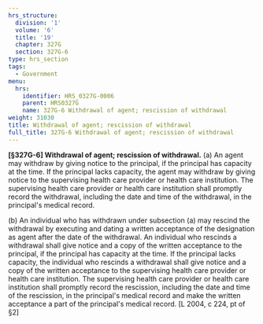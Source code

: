 ```yaml
---
hrs_structure:
  division: '1'
  volume: '6'
  title: '19'
  chapter: 327G
  section: 327G-6
type: hrs_section
tags:
  - Government
menu:
  hrs:
    identifier: HRS_0327G-0006
    parent: HRS0327G
    name: 327G-6 Withdrawal of agent; rescission of withdrawal
weight: 31030
title: Withdrawal of agent; rescission of withdrawal
full_title: 327G-6 Withdrawal of agent; rescission of withdrawal
---
```

**[§327G-6] Withdrawal of agent; rescission of withdrawal.** (a) An agent may withdraw by giving notice to the principal, if the principal has capacity at the time. If the principal lacks capacity, the agent may withdraw by giving notice to the supervising health care provider or health care institution. The supervising health care provider or health care institution shall promptly record the withdrawal, including the date and time of the withdrawal, in the principal's medical record.

(b) An individual who has withdrawn under subsection (a) may rescind the withdrawal by executing and dating a written acceptance of the designation as agent after the date of the withdrawal. An individual who rescinds a withdrawal shall give notice and a copy of the written acceptance to the principal, if the principal has capacity at the time. If the principal lacks capacity, the individual who rescinds a withdrawal shall give notice and a copy of the written acceptance to the supervising health care provider or health care institution. The supervising health care provider or health care institution shall promptly record the rescission, including the date and time of the rescission, in the principal's medical record and make the written acceptance a part of the principal's medical record. [L 2004, c 224, pt of §2]